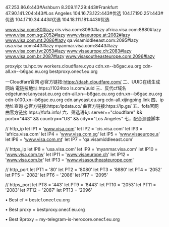 
47.253.86.6:443#Ashburn
8.209.117.29:443#Frankfurt
47.90.141.204:443#Los Angeles
104.16.73.122:443#优选
104.17.190.251:443#优选
104.17.10.34:443#优选
104.18.111.181:443#优选

www.visa.com:80#lazy
cis.visa.com:8080#lazy
africa.visa.com:8880#lazy
www.visa.com.sg:2052#lazy
www.visaeurope.at:2082#lazy
www.visa.com.mt:2086#lazy
qa.visamiddleeast.com:2095#lazy
usa.visa.com:443#lazy
myanmar.visa.com:8443#lazy
www.visa.com.tw:2053#lazy
www.visaeurope.ch:2083#lazy
www.visa.com.br:2087#lazy
www.visasoutheasteurope.com:2096#lazy



proxyip:
ts.hpc.tw
workers.cloudflare.cyou
cdn.xn--b6gac.eu.org
cdn-all.xn--b6gac.eu.org
bestproxy.onecf.eu.org


一Cloudfare官网 @官方链按:https://dash.cloudfare.com/
 二、UUID在线生成网站 電链技地址:htps://1024too ls.com/uuid 
三、反代cf域名 
edgetunnel.anycast.eu.org 
cdn-all.xn--b6gac.eu.org 
cdn.xn--b6gac.eu.org 
cdn-b100.xn--b6gac.eu.org cdn.anycast.eu.org 
cdn-all.xijingping.link 
四、ip地址查询 
@官方链接:https:/ipdata.co/ 
曲官方链接:htps://ip.gs/ 
五、fofa官网 
曲官方链接:htps://fofa.info/ 
六、筛选语句: 
server=="cloudflare" && port=="443" && country=="US" && city=="Los Angeles"
七，配合测速脚本


// http_ip
let IP1 = 'www.visa.com'
let IP2 = 'cis.visa.com'
let IP3 = 'africa.visa.com'
let IP4 = 'www.visa.com.sg'
let IP5 = 'www.visaeurope.a'
let IP6 = 'www.visa.com.mt'
let IP7 = 'qa.visamiddleeast.com'

// https_ip
let IP8 = 'usa.visa.com'
let IP9 = 'myanmar.visa.com'
let IP10 = 'www.visa.com.tw'
let IP11 = 'www.visaeurope.ch'
let IP12 = 'www.visa.com.br'
let IP13 = 'www.visasoutheasteurope.com'

// http_port
let PT1 = '80'
let PT2 = '8080'
let PT3 = '8880'
let PT4 = '2052'
let PT5 = '2082'
let PT6 = '2086'
let PT7 = '2095'

// https_port
let PT8 = '443'
let PT9 = '8443'
let PT10 = '2053'
let PT11 = '2083'
let PT12 = '2087'
let PT13 = '2096'








• Best cf = bestcf.onecf.eu.org


• Best proxy = bestproxy.onecf.eu.org


• Best 9proxy = my-telegram-is-herocore.onecf.eu.org